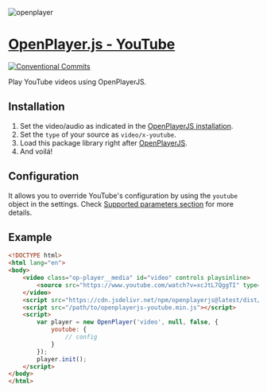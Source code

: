 ![openplayer](https://user-images.githubusercontent.com/910829/46182430-d4c0f380-c299-11e8-89a8-c7554a70b66c.png)

# [OpenPlayer.js - YouTube](https://www.openplayerjs.com)

[![Conventional Commits](https://img.shields.io/badge/Conventional%20Commits-1.0.0-yellow.svg)](https://conventionalcommits.org)

Play YouTube videos using OpenPlayerJS.

## Installation

1. Set the video/audio as indicated in the [OpenPlayerJS installation](https://github.com/openplayerjs/openplayerjs#installation).
2. Set the `type` of your source as `video/x-youtube`.
3. Load this package library right after [OpenPlayerJS](https://github.com/openplayerjs/openplayerjs).
4. And voilá!

## Configuration

It allows you to override YouTube's configuration by using the `youtube` object in the settings. Check [Supported parameters section](https://developers.google.com/youtube/player_parameters#Parameters) for more details.

## Example

```html
<!DOCTYPE html>
<html lang="en">
<body>
    <video class="op-player__media" id="video" controls playsinline>
        <source src="https://www.youtube.com/watch?v=xcJtL7QggTI" type="video/x-youtube">
    </video>
    <script src="https://cdn.jsdelivr.net/npm/openplayerjs@latest/dist/openplayer.min.js"></script>
    <script src="/path/to/openplayerjs-youtube.min.js"></script>
    <script>
        var player = new OpenPlayer('video', null, false, {
            youtube: {
                // config
            }
        });
        player.init();
    </script>
</body>
</html>
```
